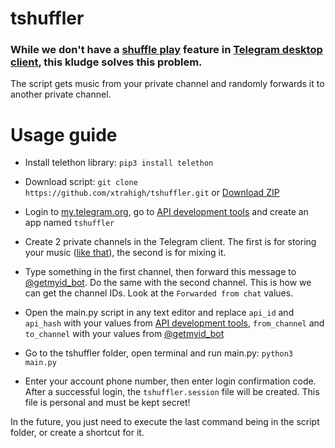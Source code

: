 # tshuffler
### While we don't have a [shuffle play](https://github.com/telegramdesktop/tdesktop/pull/7700) feature in [Telegram desktop client](https://github.com/telegramdesktop/tdesktop), this kludge solves this problem.

The script gets music from your private channel and randomly forwards it to another private channel.

# Usage guide

- Install telethon library: `pip3 install telethon`

- Download script: `git clone https://github.com/xtrahigh/tshuffler.git` or [Download ZIP](https://github.com/xtrahigh/tshuffler/archive/master.zip)

- Login to [my.telegram.org](https://my.telegram.org), go to [API development tools](https://my.telegram.org/apps) and create an app named `tshuffler`

- Create 2 private channels in the Telegram client. The first is for storing your music ([like that](https://t.me/cctracks_Rock)), the second is for mixing it.

- Type something in the first channel, then forward this message to [@getmyid_bot](https://t.me/getmyid_bot). Do the same with the second channel. This is how we can get the channel IDs. Look at the `Forwarded from chat` values.

- Open the main.py script in any text editor and replace `api_id` and `api_hash` with your values from [API development tools](https://my.telegram.org/apps), `from_channel` and `to_channel` with your values from [@getmyid_bot](https://t.me/getmyid_bot)

- Go to the tshuffler folder, open terminal and run main.py: `python3 main.py`

- Enter your account phone number, then enter login confirmation code. After a successful login, the `tshuffler.session` file will be created. This file is personal and must be kept secret!

In the future, you just need to execute the last command being in the script folder, or create a shortcut for it.
